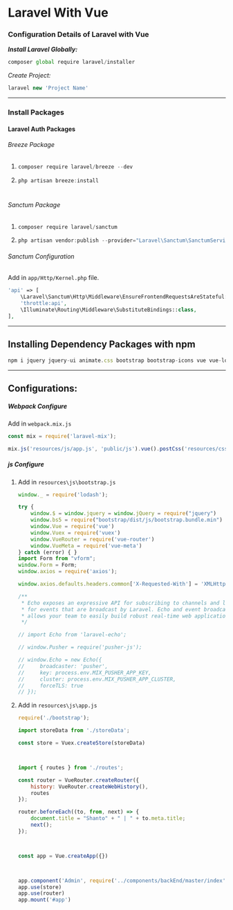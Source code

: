 # Laravel With Vue

### Configuration Details of Laravel with Vue

**_Install Laravel Globally:_**

```js
composer global require laravel/installer
```

_Create Project:_

```js
laravel new 'Project Name'
```

---

<h3>Install Packages</h3>
<h4>Laravel Auth Packages</h4>
<h6>Breeze Package</h6>
<ol>
<li>

```js
composer require laravel/breeze --dev
```

</li>
<li>

```cs
php artisan breeze:install
```

</li>
</ol>

#

<h6>Sanctum Package</h6>

<ol>
<li>

```js
composer require laravel/sanctum
```

</li>
<li>

```js
php artisan vendor:publish --provider="Laravel\Sanctum\SanctumServiceProvider"
```

</li>
</ol>
<h6>Sanctum Configuration</h6>
<p>Add in <code>app/Http/Kernel.php</code> file.</p>


```php
'api' => [
    \Laravel\Sanctum\Http\Middleware\EnsureFrontendRequestsAreStateful::class,
    'throttle:api',
    \Illuminate\Routing\Middleware\SubstituteBindings::class,
],
```

<hr/>
<h2>Installing Dependency Packages with npm</h2>

```js
npm i jquery jquery-ui animate.css bootstrap bootstrap-icons vue vue-loader vue-router vuex vform vue-meta dotenv && npm i && npm run dev
```

<hr/>

<h2>Configurations:</h2>

<h5>Webpack Configure</h5>
<span>Add in <code>webpack.mix.js</code></span>

```js
const mix = require('laravel-mix');

mix.js('resources/js/app.js', 'public/js').vue().postCss('resources/css/app.css', 'public/css');
```

<h5>js Configure</h5>

<ol>
<li>
<span>Add in <code>resources\js\bootstrap.js</code></span>

```js
window._ = require('lodash');

try {
    window.$ = window.jquery = window.jQuery = require("jquery")
    window.bs5 = require("bootstrap/dist/js/bootstrap.bundle.min")
    window.Vue = require('vue')
    window.Vuex = require('vuex')
    window.VueRouter = require('vue-router')
    window.VueMeta = require('vue-meta')
} catch (error) { }
import Form from "vform";
window.Form = Form;
window.axios = require('axios');

window.axios.defaults.headers.common['X-Requested-With'] = 'XMLHttpRequest';

/**
 * Echo exposes an expressive API for subscribing to channels and listening
 * for events that are broadcast by Laravel. Echo and event broadcasting
 * allows your team to easily build robust real-time web applications.
 */

// import Echo from 'laravel-echo';

// window.Pusher = require('pusher-js');

// window.Echo = new Echo({
//     broadcaster: 'pusher',
//     key: process.env.MIX_PUSHER_APP_KEY,
//     cluster: process.env.MIX_PUSHER_APP_CLUSTER,
//     forceTLS: true
// });
```
</li>

<li>
<span>Add in <code>resources\js\app.js</code></span>

```js
require('./bootstrap');

import storeData from './storeData';

const store = Vuex.createStore(storeData)



import { routes } from './routes';

const router = VueRouter.createRouter({
    history: VueRouter.createWebHistory(),
    routes
});

router.beforeEach((to, from, next) => {
    document.title = "Shanto" + " | " + to.meta.title;
    next();
});



const app = Vue.createApp({})



app.component('Admin', require('../components/backEnd/master/index').default)
app.use(store)
app.use(router)
app.mount('#app')
```
</li>
</ol>

